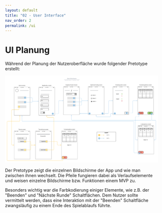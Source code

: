 ```yaml
---
layout: default
title: "02 - User Interface" 
nav_order: 2
permalink: /ui
---
```


# UI Planung

Während der Planung der Nutzeroberfläche wurde folgender Pretotype erstellt:

![Skatify Pretotype](./images/Pretotype.png)

Der Pretotype zeigt die einzelnen Bildschirme der App und wie man zwischen ihnen wechselt.
Die Pfeile fungieren dabei als Verlaufselemente und weisen einzelne Bildschirme bzw. Funktionen einem MVP zu.

Besonders wichtig war die Farbkodierung einiger Elemente, wie z.B. der "Beenden" und "Nächste Runde" Schaltflächen.
Dem Nutzer sollte vermittelt werden, dass eine Interaktion mit der "Beenden" Schaltfläche zwangsläufig zu einem Ende des Spielablaufs führte.